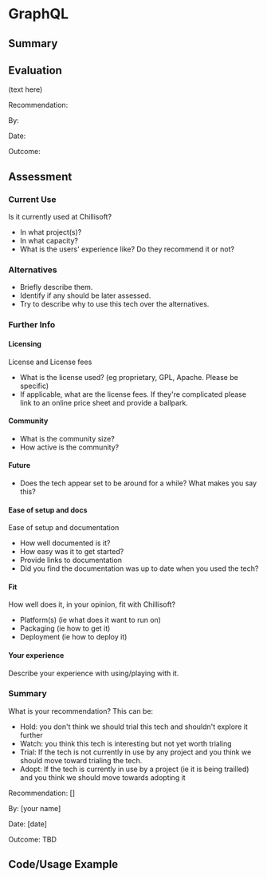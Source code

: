 GraphQL
===========

Summary
-------

Evaluation
----------

(text here)

Recommendation: 

By: 

Date:

Outcome: 

Assessment
----------

### Current Use

Is it currently used at Chillisoft? 
 * In what project(s)?
 * In what capacity?
 * What is the users' experience like? Do they recommend it or not?

### Alternatives

 * Briefly describe them.
 * Identify if any should be later assessed.
 * Try to describe why to use this tech over the alternatives.

### Further Info

#### Licensing

License and License fees
 * What is the license used?  (eg proprietary, GPL, Apache. Please be specific)
 * If applicable, what are the license fees. If they're complicated please link to an online price sheet and provide a ballpark.

#### Community

 * What is the community size?
 * How active is the community?

#### Future

 * Does the tech appear set to be around for a while?  What makes you say this?

#### Ease of setup and docs

Ease of setup and documentation
 * How well documented is it?  
 * How easy was it to get started?
 * Provide links to documentation
 * Did you find the documentation was up to date when you used the tech?

#### Fit

How well does it, in your opinion, fit with Chillisoft?
 * Platform(s) (ie what does it want to run on)
 * Packaging (ie how to get it)
 * Deployment (ie how to deploy it)
   
#### Your experience

Describe your experience with using/playing with it.

### Summary

What is your recommendation?  This can be:
 * Hold: you don't think we should trial this tech and shouldn't explore it further
 * Watch: you think this tech is interesting but not yet worth trialing
 * Trial: If the tech is not currently in use by any project and you think we should move toward trialing the tech.
 * Adopt: If the tech is currently in use by a project (ie it is being trailled) and you think we should move towards adopting it
		
Recommendation: []

By: [your name]

Date: [date]

Outcome: TBD

Code/Usage Example
------------------








